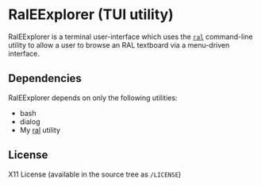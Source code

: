 RalEExplorer (TUI utility)
==========================

RalEExplorer is a terminal user-interface which uses the
[`ral`](https://github.com/wesleycoakley/ral) command-line utility to allow
a user to browse an RAL textboard via a menu-driven interface.

Dependencies
------------

RalEExplorer depends on only the following utilities:

- bash
- dialog
- My [ral](https://github.com/wesleycoakley/ral) utility

License
-------

X11 License (available in the source tree as `/LICENSE`)

